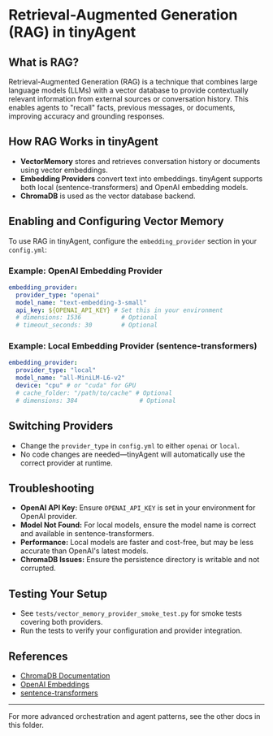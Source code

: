 # Retrieval-Augmented Generation (RAG) in tinyAgent

## What is RAG?

Retrieval-Augmented Generation (RAG) is a technique that combines large language models (LLMs) with a vector database to provide contextually relevant information from external sources or conversation history. This enables agents to "recall" facts, previous messages, or documents, improving accuracy and grounding responses.

## How RAG Works in tinyAgent

- **VectorMemory** stores and retrieves conversation history or documents using vector embeddings.
- **Embedding Providers** convert text into embeddings. tinyAgent supports both local (sentence-transformers) and OpenAI embedding models.
- **ChromaDB** is used as the vector database backend.

## Enabling and Configuring Vector Memory

To use RAG in tinyAgent, configure the `embedding_provider` section in your `config.yml`:

### Example: OpenAI Embedding Provider

```yaml
embedding_provider:
  provider_type: "openai"
  model_name: "text-embedding-3-small"
  api_key: ${OPENAI_API_KEY} # Set this in your environment
  # dimensions: 1536           # Optional
  # timeout_seconds: 30        # Optional
```

### Example: Local Embedding Provider (sentence-transformers)

```yaml
embedding_provider:
  provider_type: "local"
  model_name: "all-MiniLM-L6-v2"
  device: "cpu" # or "cuda" for GPU
  # cache_folder: "/path/to/cache" # Optional
  # dimensions: 384                 # Optional
```

## Switching Providers

- Change the `provider_type` in `config.yml` to either `openai` or `local`.
- No code changes are needed—tinyAgent will automatically use the correct provider at runtime.

## Troubleshooting

- **OpenAI API Key:** Ensure `OPENAI_API_KEY` is set in your environment for OpenAI provider.
- **Model Not Found:** For local models, ensure the model name is correct and available in sentence-transformers.
- **Performance:** Local models are faster and cost-free, but may be less accurate than OpenAI's latest models.
- **ChromaDB Issues:** Ensure the persistence directory is writable and not corrupted.

## Testing Your Setup

- See `tests/vector_memory_provider_smoke_test.py` for smoke tests covering both providers.
- Run the tests to verify your configuration and provider integration.

## References

- [ChromaDB Documentation](https://docs.trychroma.com/)
- [OpenAI Embeddings](https://platform.openai.com/docs/guides/embeddings)
- [sentence-transformers](https://www.sbert.net/)

---

For more advanced orchestration and agent patterns, see the other docs in this folder.

